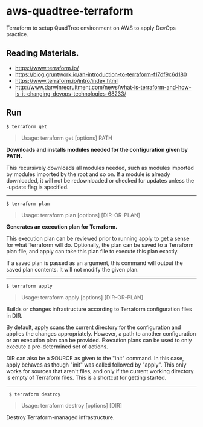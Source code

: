 # aws-quadtree-terraform
Terraform to setup QuadTree environment on AWS to apply DevOps practice.

## Reading Materials.
- https://www.terraform.io/
- https://blog.gruntwork.io/an-introduction-to-terraform-f17df9c6d180
- https://www.terraform.io/intro/index.html
- http://www.darwinrecruitment.com/news/what-is-terraform-and-how-is-it-changing-devops-technologies-68233/


## Run

```$ terraform get```
> Usage: terraform get [options] PATH<br>

**Downloads and installs modules needed for the configuration given by
PATH.**

This recursively downloads all modules needed, such as modules
imported by modules imported by the root and so on. If a module is
already downloaded, it will not be redownloaded or checked for updates
unless the -update flag is specified.

----------
```$ terraform plan```
> Usage: terraform plan [options] [DIR-OR-PLAN]

  **Generates an execution plan for Terraform.**

  This execution plan can be reviewed prior to running apply to get a
  sense for what Terraform will do. Optionally, the plan can be saved to
  a Terraform plan file, and apply can take this plan file to execute
  this plan exactly.

  If a saved plan is passed as an argument, this command will output
  the saved plan contents. It will not modify the given plan.

  ---------
  ```$ terraform apply```
  > Usage: terraform apply [options] [DIR-OR-PLAN]

  Builds or changes infrastructure according to Terraform configuration
  files in DIR.

  By default, apply scans the current directory for the configuration
  and applies the changes appropriately. However, a path to another
  configuration or an execution plan can be provided. Execution plans can be
  used to only execute a pre-determined set of actions.

  DIR can also be a SOURCE as given to the "init" command. In this case,
  apply behaves as though "init" was called followed by "apply". This only
  works for sources that aren't files, and only if the current working
  directory is empty of Terraform files. This is a shortcut for getting
  started.

  ---------
  ``` $ terraform destroy```
  > Usage: terraform destroy [options] [DIR]

  Destroy Terraform-managed infrastructure.
